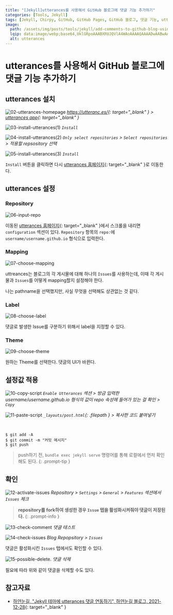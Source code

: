 ```yaml
---
title: "[Jekyll]utterances를 사용해서 GitHub 블로그에 댓글 기능 추가하기"
categories: [Tools, Jekyll]
tags: [Jekyll, Chirpy, GitHub, GitHub Pages, GitHub 블로그, 댓글 기능, utterances]
image:
  path: /assets/img/posts/tools/jekyll/add-comments-to-github-blog-using-utterances/01-utterances-logo.jpg
  lqip: data:image/webp;base64,UklGRpoAAABXRUJQVlA4WAoAAAAQAAAADwAABwAAQUxQSDIAAAARL0AmbZurmr57yyIiqE8oiG0bejIYEQTgqiDA9vqnsUSI6H+oAERp2HZ65qP/VIAWAFZQOCBCAAAA8AEAnQEqEAAIAAVAfCWkAALp8sF8rgRgAP7o9FDvMCkMde9PK7euH5M1m6VWoDXf2FkP3BqV0ZYbO6NA/VFIAAAA
  alt: utterances
---
```


# utterances를 사용해서 GitHub 블로그에 댓글 기능 추가하기

## utterances 설치

![02-utterances-homepage](/assets/img/posts/tools/jekyll/add-comments-to-github-blog-using-utterances/02-utterances-homepage.png)
*<https://utteranc.es/>{: target="_blank" } > [utterances app](https://github.com/apps/utterances){: target="_blank" }*

![03-install-utterances(1)](/assets/img/posts/tools/jekyll/add-comments-to-github-blog-using-utterances/03-install-utterances(1).png)
*`Install`*

![04-install-utterances(2)](/assets/img/posts/tools/jekyll/add-comments-to-github-blog-using-utterances/04-install-utterances(2).png)
*`Only select repositories` > `Select repositories` > 적용할 repsository 선택*

![05-install-utterances(3)](/assets/img/posts/tools/jekyll/add-comments-to-github-blog-using-utterances/05-install-utterances(3).png)
*`Install`*

`Install` 버튼을 클릭하면 다시 [utterances 홈페이지](https://utteranc.es/){: target="_blank" }로 이동한다.

## utterances 설정

### Repository

![06-input-repo](/assets/img/posts/tools/jekyll/add-comments-to-github-blog-using-utterances/06-input-repo.png)

이동된 [utterances 홈페이지](https://utteranc.es/){: target="_blank" }에서 스크롤을 내리면 `configuration` 섹션이 있다. `Repository` 항목의 `repo:`에 `username/username.github.io` 형식으로 입력한다.

### Mapping

![07-choose-mapping](/assets/img/posts/tools/jekyll/add-comments-to-github-blog-using-utterances/07-choose-mapping.png)

uttreances는 블로그의 각 게시물에 대해 하나의 `Issues`를 사용하는데, 이때 각 게시물과 `Issues`를 어떻게 mapping할지 설정해야 한다.

나는 pathname을 선택했지만, 사실 무엇을 선택해도 상관없는 것 같다.

### Label

![08-choose-label](/assets/img/posts/tools/jekyll/add-comments-to-github-blog-using-utterances/08-choose-label.png)

댓글로 발생한 Issue를 구분하기 위해서 label을 지정할 수 있다.

### Theme

![09-choose-theme](/assets/img/posts/tools/jekyll/add-comments-to-github-blog-using-utterances/09-choose-theme.png)

원하는 Theme를 선택한다. 댓글의 UI가 바뀐다.

## 설정값 적용

![10-copy-script](/assets/img/posts/tools/jekyll/add-comments-to-github-blog-using-utterances/10-copy-script.png)
*`Enable Utterances` 섹션 > 방금 입력한 username/username.github.io 형식의 값이 repo 속성에 들어가 있는 걸 확인 > `Copy`*

![11-paste-script](/assets/img/posts/tools/jekyll/add-comments-to-github-blog-using-utterances/11-paste-script.png)
*`_layouts/post.html`{: .filepath } > 복사한 코드 붙여넣기*

<br>

```console
$ git add -A
$ git commit -m "커밋 메시지"
$ git push
```

> push하기 전, `bundle exec jekyll serve` 명령어를 통해 로컬에서 먼저 확인해도 된다.
{: .prompt-tip }

## 확인

![12-activate-issues](/assets/img/posts/tools/jekyll/add-comments-to-github-blog-using-utterances/12-activate-issues.png)
*Repository > `Settings` > `General` > `Features` 섹션에서 `Issues` 체크*

> **repository를 fork하여 생성한 경우 `Issue` 탭을 활성화시켜줘야 댓글이 저장된다.**
{: .prompt-info }

![13-check-comment](/assets/img/posts/tools/jekyll/add-comments-to-github-blog-using-utterances/13-check-comment.png)
*댓글 테스트*

![14-check-issues](/assets/img/posts/tools/jekyll/add-comments-to-github-blog-using-utterances/14-check-issues.png)
*Blog Repopsitory > `Issues`*

댓글은 활성화시킨 `Issues` 탭에서도 확인할 수 있다.

![15-possible-delete.](/assets/img/posts/tools/jekyll/add-comments-to-github-blog-using-utterances/15-possible-delete.png)
*댓글 삭제*

필요에 따라 위와 같이 댓글을 삭제할 수도 있다.

## 참고자료

- [하얀눈길, "Jekyll 테마에 utterances 댓글 연동하기", 하얀눈길 블로그, 2021-12-28](https://www.irgroup.org/posts/utternace-comments-system/){: target="_blank" }
